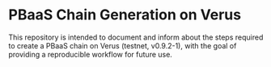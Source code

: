 # PBaaS Chain Generation on Verus

This repository is intended to document and inform about the steps required to create a PBaaS chain on Verus (testnet, v0.9.2-1), with the goal of providing a reproducible workflow for future use.